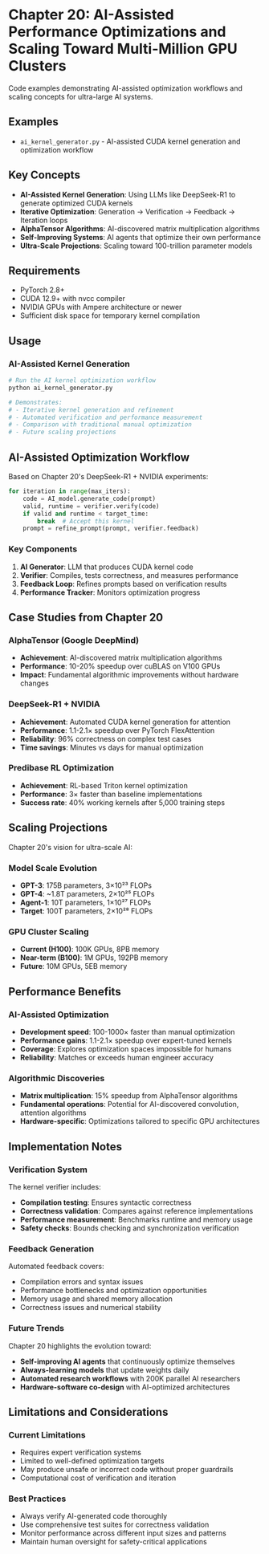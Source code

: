 # Chapter 20: AI-Assisted Performance Optimizations and Scaling Toward Multi-Million GPU Clusters

Code examples demonstrating AI-assisted optimization workflows and scaling concepts for ultra-large AI systems.

## Examples

- `ai_kernel_generator.py` - AI-assisted CUDA kernel generation and optimization workflow

## Key Concepts

- **AI-Assisted Kernel Generation**: Using LLMs like DeepSeek-R1 to generate optimized CUDA kernels
- **Iterative Optimization**: Generation → Verification → Feedback → Iteration loops
- **AlphaTensor Algorithms**: AI-discovered matrix multiplication algorithms
- **Self-Improving Systems**: AI agents that optimize their own performance
- **Ultra-Scale Projections**: Scaling toward 100-trillion parameter models

## Requirements

- PyTorch 2.8+
- CUDA 12.9+ with nvcc compiler
- NVIDIA GPUs with Ampere architecture or newer
- Sufficient disk space for temporary kernel compilation

## Usage

### AI-Assisted Kernel Generation
```bash
# Run the AI kernel optimization workflow
python ai_kernel_generator.py

# Demonstrates:
# - Iterative kernel generation and refinement
# - Automated verification and performance measurement
# - Comparison with traditional manual optimization
# - Future scaling projections
```

## AI-Assisted Optimization Workflow

Based on Chapter 20's DeepSeek-R1 + NVIDIA experiments:

```python
for iteration in range(max_iters):
    code = AI_model.generate_code(prompt)
    valid, runtime = verifier.verify(code)
    if valid and runtime < target_time:
        break  # Accept this kernel
    prompt = refine_prompt(prompt, verifier.feedback)
```

### Key Components

1. **AI Generator**: LLM that produces CUDA kernel code
2. **Verifier**: Compiles, tests correctness, and measures performance  
3. **Feedback Loop**: Refines prompts based on verification results
4. **Performance Tracker**: Monitors optimization progress

## Case Studies from Chapter 20

### AlphaTensor (Google DeepMind)
- **Achievement**: AI-discovered matrix multiplication algorithms
- **Performance**: 10-20% speedup over cuBLAS on V100 GPUs
- **Impact**: Fundamental algorithmic improvements without hardware changes

### DeepSeek-R1 + NVIDIA
- **Achievement**: Automated CUDA kernel generation for attention
- **Performance**: 1.1-2.1× speedup over PyTorch FlexAttention
- **Reliability**: 96% correctness on complex test cases
- **Time savings**: Minutes vs days for manual optimization

### Predibase RL Optimization
- **Achievement**: RL-based Triton kernel optimization
- **Performance**: 3× faster than baseline implementations
- **Success rate**: 40% working kernels after 5,000 training steps

## Scaling Projections

Chapter 20's vision for ultra-scale AI:

### Model Scale Evolution
- **GPT-3**: 175B parameters, 3×10²³ FLOPs
- **GPT-4**: ~1.8T parameters, 2×10²⁵ FLOPs  
- **Agent-1**: 10T parameters, 1×10²⁷ FLOPs
- **Target**: 100T parameters, 2×10²⁸ FLOPs

### GPU Cluster Scaling
- **Current (H100)**: 100K GPUs, 8PB memory
- **Near-term (B100)**: 1M GPUs, 192PB memory
- **Future**: 10M GPUs, 5EB memory

## Performance Benefits

### AI-Assisted Optimization
- **Development speed**: 100-1000× faster than manual optimization
- **Performance gains**: 1.1-2.1× speedup over expert-tuned kernels
- **Coverage**: Explores optimization spaces impossible for humans
- **Reliability**: Matches or exceeds human engineer accuracy

### Algorithmic Discoveries
- **Matrix multiplication**: 15% speedup from AlphaTensor algorithms
- **Fundamental operations**: Potential for AI-discovered convolution, attention algorithms
- **Hardware-specific**: Optimizations tailored to specific GPU architectures

## Implementation Notes

### Verification System
The kernel verifier includes:
- **Compilation testing**: Ensures syntactic correctness
- **Correctness validation**: Compares against reference implementations
- **Performance measurement**: Benchmarks runtime and memory usage
- **Safety checks**: Bounds checking and synchronization verification

### Feedback Generation
Automated feedback covers:
- Compilation errors and syntax issues
- Performance bottlenecks and optimization opportunities  
- Memory usage and shared memory allocation
- Correctness issues and numerical stability

### Future Trends

Chapter 20 highlights the evolution toward:
- **Self-improving AI agents** that continuously optimize themselves
- **Always-learning models** that update weights daily
- **Automated research workflows** with 200K parallel AI researchers
- **Hardware-software co-design** with AI-optimized architectures

## Limitations and Considerations

### Current Limitations
- Requires expert verification systems
- Limited to well-defined optimization targets
- May produce unsafe or incorrect code without proper guardrails
- Computational cost of verification and iteration

### Best Practices
- Always verify AI-generated code thoroughly
- Use comprehensive test suites for correctness validation
- Monitor performance across different input sizes and patterns
- Maintain human oversight for safety-critical applications
